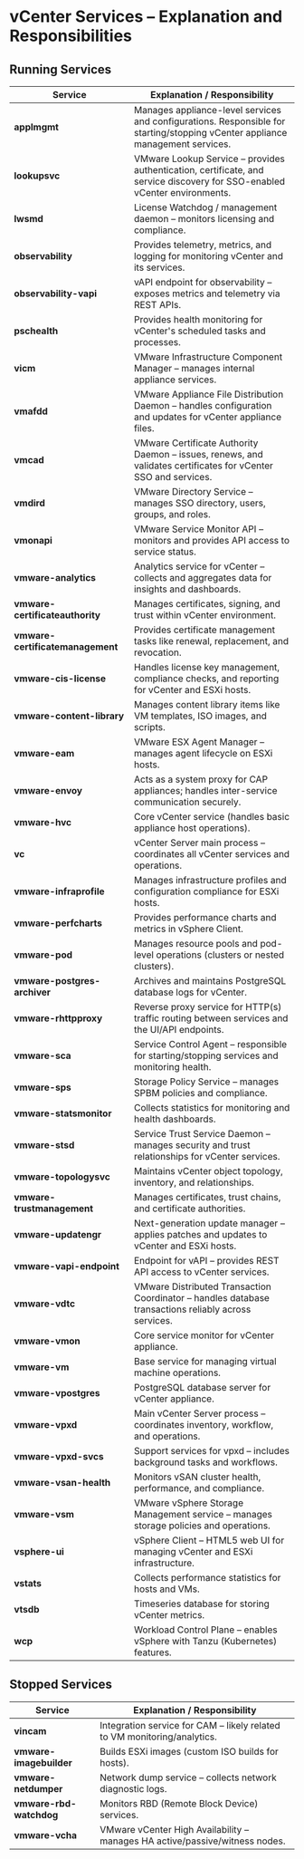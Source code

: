 # vCenter Services – Explanation and Responsibilities

## Running Services

| Service                          | Explanation / Responsibility                                                                                                  |
| -------------------------------- | ----------------------------------------------------------------------------------------------------------------------------- |
| **applmgmt**                     | Manages appliance-level services and configurations. Responsible for starting/stopping vCenter appliance management services. |
| **lookupsvc**                    | VMware Lookup Service – provides authentication, certificate, and service discovery for SSO-enabled vCenter environments.     |
| **lwsmd**                        | License Watchdog / management daemon – monitors licensing and compliance.                                                     |
| **observability**                | Provides telemetry, metrics, and logging for monitoring vCenter and its services.                                             |
| **observability-vapi**           | vAPI endpoint for observability – exposes metrics and telemetry via REST APIs.                                                |
| **pschealth**                    | Provides health monitoring for vCenter's scheduled tasks and processes.                                                       |
| **vicm**                         | VMware Infrastructure Component Manager – manages internal appliance services.                                                |
| **vmafdd**                       | VMware Appliance File Distribution Daemon – handles configuration and updates for vCenter appliance files.                    |
| **vmcad**                        | VMware Certificate Authority Daemon – issues, renews, and validates certificates for vCenter SSO and services.                |
| **vmdird**                       | VMware Directory Service – manages SSO directory, users, groups, and roles.                                                   |
| **vmonapi**                      | VMware Service Monitor API – monitors and provides API access to service status.                                              |
| **vmware-analytics**             | Analytics service for vCenter – collects and aggregates data for insights and dashboards.                                     |
| **vmware-certificateauthority**  | Manages certificates, signing, and trust within vCenter environment.                                                          |
| **vmware-certificatemanagement** | Provides certificate management tasks like renewal, replacement, and revocation.                                              |
| **vmware-cis-license**           | Handles license key management, compliance checks, and reporting for vCenter and ESXi hosts.                                  |
| **vmware-content-library**       | Manages content library items like VM templates, ISO images, and scripts.                                                     |
| **vmware-eam**                   | VMware ESX Agent Manager – manages agent lifecycle on ESXi hosts.                                                             |
| **vmware-envoy**                 | Acts as a system proxy for CAP appliances; handles inter-service communication securely.                                      |
| **vmware-hvc**                     | Core vCenter service (handles basic appliance host operations).                                                               |
| **vc**                           | vCenter Server main process – coordinates all vCenter services and operations.                                                |
| **vmware-infraprofile**          | Manages infrastructure profiles and configuration compliance for ESXi hosts.                                                  |
| **vmware-perfcharts**            | Provides performance charts and metrics in vSphere Client.                                                                    |
| **vmware-pod**                   | Manages resource pools and pod-level operations (clusters or nested clusters).                                                |
| **vmware-postgres-archiver**     | Archives and maintains PostgreSQL database logs for vCenter.                                                                  |
| **vmware-rhttpproxy**            | Reverse proxy service for HTTP(s) traffic routing between services and the UI/API endpoints.                                  |
| **vmware-sca**                   | Service Control Agent – responsible for starting/stopping services and monitoring health.                                     |
| **vmware-sps**                   | Storage Policy Service – manages SPBM policies and compliance.                                                                |
| **vmware-statsmonitor**          | Collects statistics for monitoring and health dashboards.                                                                     |
| **vmware-stsd**                  | Service Trust Service Daemon – manages security and trust relationships for vCenter services.                                 |
| **vmware-topologysvc**           | Maintains vCenter object topology, inventory, and relationships.                                                              |
| **vmware-trustmanagement**       | Manages certificates, trust chains, and certificate authorities.                                                              |
| **vmware-updatengr**             | Next-generation update manager – applies patches and updates to vCenter and ESXi hosts.                                       |
| **vmware-vapi-endpoint**         | Endpoint for vAPI – provides REST API access to vCenter services.                                                             |
| **vmware-vdtc**                  | VMware Distributed Transaction Coordinator – handles database transactions reliably across services.                          |
| **vmware-vmon**                  | Core service monitor for vCenter appliance.                                                                                   |
| **vmware-vm**                    | Base service for managing virtual machine operations.                                                                         |
| **vmware-vpostgres**             | PostgreSQL database server for vCenter appliance.                                                                             |
| **vmware-vpxd**                  | Main vCenter Server process – coordinates inventory, workflow, and operations.                                                |
| **vmware-vpxd-svcs**             | Support services for vpxd – includes background tasks and workflows.                                                          |
| **vmware-vsan-health**           | Monitors vSAN cluster health, performance, and compliance.                                                                    |
| **vmware-vsm**                   | VMware vSphere Storage Management service – manages storage policies and operations.                                          |
| **vsphere-ui**                   | vSphere Client – HTML5 web UI for managing vCenter and ESXi infrastructure.                                                   |
| **vstats**                       | Collects performance statistics for hosts and VMs.                                                                            |
| **vtsdb**                        | Timeseries database for storing vCenter metrics.                                                                              |
| **wcp**                          | Workload Control Plane – enables vSphere with Tanzu (Kubernetes) features.                                                    |

## Stopped Services

| Service                 | Explanation / Responsibility                                                |
| ----------------------- | --------------------------------------------------------------------------- |
| **vincam**              | Integration service for CAM – likely related to VM monitoring/analytics.    |
| **vmware-imagebuilder** | Builds ESXi images (custom ISO builds for hosts).                           |
| **vmware-netdumper**    | Network dump service – collects network diagnostic logs.                    |
| **vmware-rbd-watchdog** | Monitors RBD (Remote Block Device) services.                                |
| **vmware-vcha**         | VMware vCenter High Availability – manages HA active/passive/witness nodes. |
